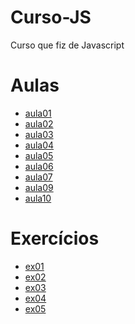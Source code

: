 # Curso-JS
 Curso que fiz de Javascript
 <h1> Aulas </h1>
 <ul>
 <li><a href="Curso JS - Curso em Video/ex001.html" target="_blank">aula01</a></li>
 <li><a href="Curso JS - Curso em Video/ex002.html" target="_blank">aula02</a></li>
 <li><a href="Curso JS - Curso em Video/ex003.html" target="_blank">aula03</a></li>
 <li><a href="Curso JS - Curso em Video/ex004.html" target="_blank">aula04</a></li>
 <li><a href="Curso JS - Curso em Video/ex005.html" target="_blank">aula05</a></li>
 <li><a href="Curso JS - Curso em Video/ex006.html" target="_blank">aula06</a></li>
 <li><a href="Curso JS - Curso em Video/ex007.html" target="_blank">aula07</a></li>
 <li><a href="Curso JS - Curso em Video/ex009a.html" target="_blank">aula09</a></li>
 <li><a href="Curso JS - Curso em Video/ex010.html" target="_blank">aula10</a></li>
 </ul>
 <h1> Exercícios </h1>
 <ul>
 <li><a href="Curso JS - Curso em Video/exercícios pt2/modelo.html" target="_blank">ex01</a></li>
 <li><a href="Curso JS - Curso em Video/exercícios pt3/modelo.html" target="_blank">ex02</a></li>
 <li><a href="Curso JS - Curso em Video/exercícios pt4/modelo.html" target="_blank">ex03</a></li>
 <li><a href="Curso JS - Curso em Video/exercícios pt5/modelo.html" target="_blank">ex04</a></li>
 <li><a href="Curso JS - Curso em Video/exercícios pt6/modelo.html" target="_blank">ex05</a></li>
 </ul>
